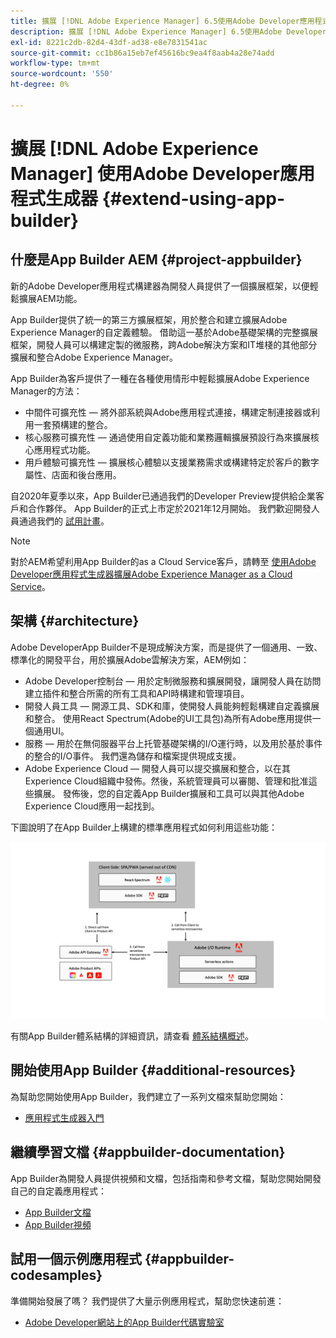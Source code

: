 ```yaml
---
title: 擴展 [!DNL Adobe Experience Manager] 6.5使用Adobe Developer應用程式生成器。
description: 擴展 [!DNL Adobe Experience Manager] 6.5使用Adobe Developer應用程式生成器。
exl-id: 8221c2db-82d4-43df-ad38-e8e7831541ac
source-git-commit: cc1b86a15eb7ef45616bc9ea4f8aab4a28e74add
workflow-type: tm+mt
source-wordcount: '550'
ht-degree: 0%

---
```


# 擴展 [!DNL Adobe Experience Manager] 使用Adobe Developer應用程式生成器 {#extend-using-app-builder}

## 什麼是App Builder AEM {#project-appbuilder}

新的Adobe Developer應用程式構建器為開發人員提供了一個擴展框架，以便輕鬆擴展AEM功能。

App Builder提供了統一的第三方擴展框架，用於整合和建立擴展Adobe Experience Manager的自定義體驗。 借助這一基於Adobe基礎架構的完整擴展框架，開發人員可以構建定製的微服務，跨Adobe解決方案和IT堆棧的其他部分擴展和整合Adobe Experience Manager。

App Builder為客戶提供了一種在各種使用情形中輕鬆擴展Adobe Experience Manager的方法：

* 中間件可擴充性 — 將外部系統與Adobe應用程式連接，構建定制連接器或利用一套預構建的整合。
* 核心服務可擴充性 — 通過使用自定義功能和業務邏輯擴展預設行為來擴展核心應用程式功能。
* 用戶體驗可擴充性 — 擴展核心體驗以支援業務需求或構建特定於客戶的數字屬性、店面和後台應用。

自2020年夏季以來，App Builder已通過我們的Developer Preview提供給企業客戶和合作夥伴。 App Builder的正式上市定於2021年12月開始。 我們歡迎開發人員通過我們的 [試用計畫](https://adobe.ly/appbuilder-trial)。

>[!NOTE]
>
>對於AEM希望利用App Builder的as a Cloud Service客戶，請轉至 [使用Adobe Developer應用程式生成器擴展Adobe Experience Manager as a Cloud Service](https://experienceleague.adobe.com/docs/experience-manager-cloud-service/implementing/configuring-and-extending/app-builder.html)。

## 架構 {#architecture}

Adobe DeveloperApp Builder不是現成解決方案，而是提供了一個通用、一致、標準化的開發平台，用於擴展Adobe雲解決方案，AEM例如：

* Adobe Developer控制台 — 用於定制微服務和擴展開發，讓開發人員在訪問建立插件和整合所需的所有工具和API時構建和管理項目。
* 開發人員工具 — 開源工具、SDK和庫，使開發人員能夠輕鬆構建自定義擴展和整合。 使用React Spectrum(Adobe的UI工具包)為所有Adobe應用提供一個通用UI。
* 服務 — 用於在無伺服器平台上托管基礎架構的I/O運行時，以及用於基於事件的整合的I/O事件。 我們還為儲存和檔案提供現成支援。
* Adobe Experience Cloud — 開發人員可以提交擴展和整合，以在其Experience Cloud組織中發佈。然後，系統管理員可以審閱、管理和批准這些擴展。 發佈後，您的自定義App Builder擴展和工具可以與其他Adobe Experience Cloud應用一起找到。

下圖說明了在App Builder上構建的標準應用程式如何利用這些功能：

![架構](assets/appbuilder-architecture.jpg)

有關App Builder體系結構的詳細資訊，請查看 [體系結構概述](https://www.adobe.io/app-builder/docs/guides/)。

## 開始使用App Builder {#additional-resources}

為幫助您開始使用App Builder，我們建立了一系列文檔來幫助您開始：

* [應用程式生成器入門](https://www.adobe.io/app-builder/docs/getting_started/)

## 繼續學習文檔 {#appbuilder-documentation}

App Builder為開發人員提供視頻和文檔，包括指南和參考文檔，幫助您開始開發自己的自定義應用程式：

* [App Builder文檔](https://www.adobe.io/app-builder/docs/overview/)
* [App Builder視頻](https://www.youtube.com/playlist?list=PLcVEYUqU7VRfDij-Jbjyw8S8EzW073F_o)

## 試用一個示例應用程式 {#appbuilder-codesamples}

準備開始發展了嗎？ 我們提供了大量示例應用程式，幫助您快速前進：

* [Adobe Developer網站上的App Builder代碼實驗室](https://www.adobe.io/app-builder/docs/resources/)

